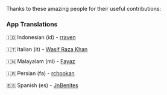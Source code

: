 <p>Thanks to these amazing people for their useful contributions:</p>

### App Translations

🇮🇩 Indonesian (id) - [rraven](https://instagram.com/r4ravv)

🇮🇹 Italian (it) - [Wasif Raza Khan](https://www.instagram.com/wasifffff5)

🇮🇳 Malayalam (ml) - [Fayaz](https://github.com/Sharpentine)

🇮🇷 Persian (fa) - [rchookan](https://github.com/rchookan)

🇪🇸 Spanish (es) - [JnBenites](https://github.com/JnBenites)
